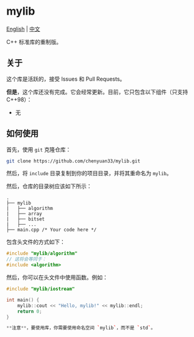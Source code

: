 # mylib

[English](README.md) | [中文](README_zh.md)

C++ 标准库的重制版。

## 关于

这个库是活跃的，接受 Issues 和 Pull Requests。

**但是**，这个库还没有完成。它会经常更新。目前，它只包含以下组件（只支持 C++98）：

- 无

## 如何使用

首先，使用 `git` 克隆仓库：

``` bash
git clone https://github.com/chenyuan33/mylib.git
```

然后，将 `include` 目录复制到你的项目目录，并将其重命名为 `mylib`。

然后，仓库的目录树应该如下所示：

``` plain
.
├── mylib
|   ├── algorithm
|   ├── array
|   ├── bitset
|   ├── ...
├── main.cpp /* Your code here */
```

包含头文件的方式如下：

``` cpp
#include "mylib/algorithm"
// 这将会等同于：
#include <algorithm>
```

然后，你可以在头文件中使用函数。例如：

``` cpp
#include "mylib/iostream"

int main() {
	mylib::cout << "Hello, mylib!" << mylib::endl;
	return 0;
}

**注意**，要使用库，你需要使用命名空间 `mylib`，而不是 `std`。

